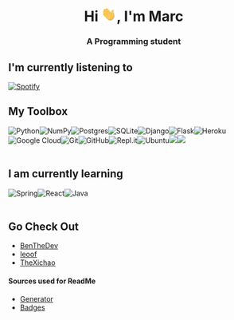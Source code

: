 <h1 align="center">Hi <img src="https://raw.githubusercontent.com/ABSphreak/ABSphreak/master/gifs/Hi.gif" width="30px">, I'm Marc</h1>
<h3 align="center">A Programming student</h3>

## I'm currently listening to
[![Spotify](https://novatorem-self-alpha.vercel.app/api/spotify)](https://open.spotify.com/user/MWHOPPERLXP)
## My Toolbox
<img alt="Python" src="https://img.shields.io/badge/python%20-%2314354C.svg?&style=for-the-badge&logo=python&logoColor=white"/><img alt="NumPy" src="https://img.shields.io/badge/numpy%20-%23013243.svg?&style=for-the-badge&logo=numpy&logoColor=white" /><img alt="Postgres" src ="https://img.shields.io/badge/postgres-%23316192.svg?&style=for-the-badge&logo=postgresql&logoColor=white"/><img alt="SQLite" src ="https://img.shields.io/badge/sqlite-%2307405e.svg?&style=for-the-badge&logo=sqlite&logoColor=white"/><img alt="Django" src="https://img.shields.io/badge/django%20-%23092E20.svg?&style=for-the-badge&logo=django&logoColor=white"/><img alt="Flask" src="https://img.shields.io/badge/flask%20-%23000.svg?&style=for-the-badge&logo=flask&logoColor=white"/><img alt="Heroku" src="https://img.shields.io/badge/heroku%20-%23430098.svg?&style=for-the-badge&logo=heroku&logoColor=white"/><img alt="Google Cloud" src="https://img.shields.io/badge/Google%20Cloud%20-%234285F4.svg?&style=for-the-badge&logo=google-cloud&logoColor=white"><img alt="Git" src="https://img.shields.io/badge/git%20-%23F05033.svg?&style=for-the-badge&logo=git&logoColor=white"/><img alt="GitHub" src="https://img.shields.io/badge/github%20-%23121011.svg?&style=for-the-badge&logo=github&logoColor=white"/><img alt="Repl.it" src="https://img.shields.io/badge/Repl.it%20-%230D101E.svg?&style=for-the-badge&logo=Repl.it&logoColor=white"/><img alt="Ubuntu" src="https://img.shields.io/badge/Ubuntu-E95420?style=for-the-badge&logo=ubuntu&logoColor=white" /><img src="https://img.shields.io/badge/HTML5-E34F26?style=for-the-badge&logo=html5&logoColor=white "/><img src="https://img.shields.io/badge/Visual_Studio_Code-0078D4?style=for-the-badge&logo=visual%20studio%20code&logoColor=white" />
<br />
<br />
## I am currently learning
<img alt="Spring" src="https://img.shields.io/badge/spring%20-%236DB33F.svg?&style=for-the-badge&logo=spring&logoColor=white"/><img alt="React" src="https://img.shields.io/badge/react%20-%2320232a.svg?&style=for-the-badge&logo=react&logoColor=%2361DAFB"/><img alt="Java" src="https://img.shields.io/badge/java-%23ED8B00.svg?&style=for-the-badge&logo=java&logoColor=white"/>
<br />
<br />
## Go Check Out
* [BenTheDev](https://github.com/BenNeighbour)
* [leoof](https://github.com/leoof)
* [TheXichao](https://github.com/TheXichao)


#### Sources used for ReadMe
* [Generator](https://www.youtube.com/redirect?event=video_description&redir_token=QUFFLUhqbmdVLW5qclJsWUduWXA5NUYzY2ZPSkszcjliQXxBQ3Jtc0ttWi1hNXhIYURaRFdIMG5sZnFGNVVVSWhrcDlnWVlHend0eWVILWxwem94UEFVTnItRzJlMWpoVnFlMjRwYVc3cUhwRWFTQnMxRmZjNENzZHFtS0pHNzFjbzhfdHVnMW00S0ppSHI3d0hQNnJyZWRfTQ&q=https%3A%2F%2Fgithub.com%2Frahuldkjain%2Fgithub-profile-readme-generator)
* [Badges](https://github.com/corpm014/markdown-badges)
